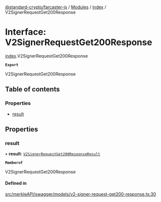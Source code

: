 [@standard-crypto/farcaster-js](../README.md) / [Modules](../modules.md) / [index](../modules/index.md) / V2SignerRequestGet200Response

# Interface: V2SignerRequestGet200Response

[index](../modules/index.md).V2SignerRequestGet200Response

**`Export`**

V2SignerRequestGet200Response

## Table of contents

### Properties

- [result](index.V2SignerRequestGet200Response.md#result)

## Properties

### result

• **result**: [`V2SignerRequestGet200ResponseResult`](index.V2SignerRequestGet200ResponseResult.md)

**`Memberof`**

V2SignerRequestGet200Response

#### Defined in

[src/merkleAPI/swagger/models/v2-signer-request-get200-response.ts:30](https://github.com/standard-crypto/farcaster-js/blob/main/src/merkleAPI/swagger/models/v2-signer-request-get200-response.ts#L30)
